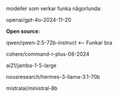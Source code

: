 modeller som verkar funka någorlunda:

openai/gpt-4o-2024-11-20

**Open source:**

qwen/qwen-2.5-72b-instruct <-- Funkar bra

cohere/command-r-plus-08-2024

ai21/jamba-1-5-large

nousresearch/hermes-3-llama-3.1-70b

mistralai/ministral-8b